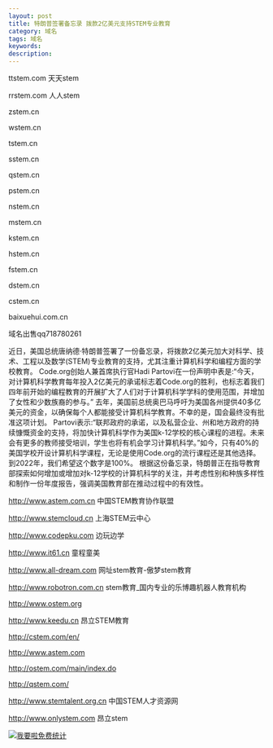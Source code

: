 ```yaml
---
layout: post
title: 特朗普签署备忘录 拨款2亿美元支持STEM专业教育
category: 域名
tags: 域名
keywords: 
description:
---
```


ttstem.com 天天stem

rrstem.com 人人stem

zstem.cn

wstem.cn

tstem.cn

sstem.cn

qstem.cn

pstem.cn

nstem.cn

mstem.cn

kstem.cn

hstem.cn

fstem.cn

dstem.cn

cstem.cn



baixuehui.com.cn

域名出售qq718780261




近日，美国总统唐纳德·特朗普签署了一份备忘录，将拨款2亿美元加大对科学、技术、工程以及数学(STEM)专业教育的支持，尤其注重计算机科学和编程方面的学校教育。
Code.org创始人兼首席执行官Hadi Partovi在一份声明中表是:“今天，对计算机科学教育每年投入2亿美元的承诺标志着Code.org的胜利，也标志着我们四年前开始的编程教育的开展扩大了人们对于计算机科学学科的使用范围，并增加了女性和少数族裔的参与。”
去年，美国前总统奥巴马呼吁为美国各州提供40多亿美元的资金，以确保每个人都能接受计算机科学教育。不幸的是，国会最终没有批准这项计划。
Partovi表示:“联邦政府的承诺，以及私营企业、州和地方政府的持续慷慨资金的支持，将加快计算机科学作为美国k-12学校的核心课程的进程。未来会有更多的教师接受培训，学生也将有机会学习计算机科学。”如今，只有40%的美国学校开设计算机科学课程，无论是使用Code.org的流行课程还是其他选择。到2022年，我们希望这个数字是100%。
根据这份备忘录，特朗普正在指导教育部探索如何增加或增加对k-12学校的计算机科学的关注，并考虑性别和种族多样性和制作一份年度报告，强调美国教育部在推动过程中的有效性。


http://www.astem.com.cn  中国STEM教育协作联盟

http://www.stemcloud.cn 上海STEM云中心

http://www.codepku.com 边玩边学

http://www.it61.cn 童程童美

http://www.all-dream.com 网址stem教育-傲梦stem教育

http://www.robotron.com.cn  stem教育_国内专业的乐博趣机器人教育机构

http://www.ostem.org

http://www.keedu.cn  昂立STEM教育

http://cstem.com/en/

http://www.astem.com

http://ostem.com/main/index.do

http://qstem.com/

http://www.stemtalent.org.cn 中国STEM人才资源网

http://www.onlystem.com 昂立stem







<script language="javascript" type="text/javascript" src="//js.users.51.la/19176892.js"></script>
<noscript><a href="//www.51.la/?19176892" target="_blank"><img alt="&#x6211;&#x8981;&#x5566;&#x514D;&#x8D39;&#x7EDF;&#x8BA1;" src="//img.users.51.la/19176892.asp" style="border:none" /></a></noscript>

